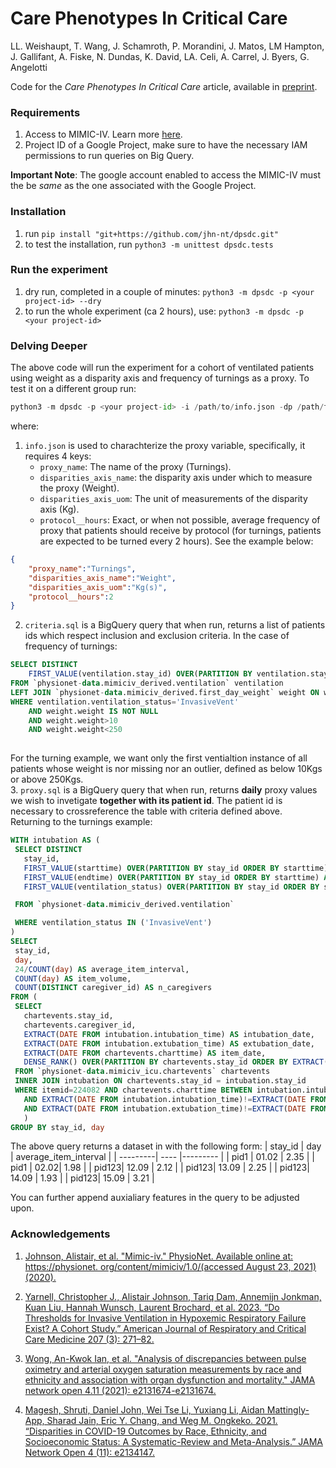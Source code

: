 # Care Phenotypes In Critical Care
LL. Weishaupt, T. Wang,  J. Schamroth,  P. Morandini,  J. Matos, LM Hampton,  J. Gallifant,  A. Fiske,  N. Dundas,  K. David,  LA. Celi,  A. Carrel, J. Byers,  G. Angelotti

Code for the _Care Phenotypes In Critical Care_ article, available in [preprint](https://www.medrxiv.org/content/10.1101/2025.01.24.25320468v1).  



### Requirements
1. Access to MIMIC-IV. Learn more [here](https://mimic.mit.edu/docs/gettingstarted/).
2. Project ID of a Google Project, make sure to have the necessary IAM permissions to run queries on Big Query.  

__Important Note__: The google account enabled to access the MIMIC-IV must the be _same_ as the one associated with the Google Project.  

### Installation
1. run `pip install "git+https://github.com/jhn-nt/dpsdc.git"`  
2. to test the installation, run `python3 -m unittest dpsdc.tests` 

### Run the experiment
1. dry run, completed in a couple of minutes: `python3 -m dpsdc -p <your project-id> --dry` 
2. to run  the whole experiment (ca 2 hours), use: `python3 -m dpsdc -p <your project-id>` 

### Delving Deeper  
The above code will run the experiment for a cohort of ventilated patients using weight as a disparity axis and frequency of turnings as a proxy. To test it on a different group run:
```python
python3 -m dpsdc -p <your project-id> -i /path/to/info.json -dp /path/to/proxy.sql -c /path/to/criteria.sql 
```
where:
1. `info.json` is used to charachterize the proxy variable, specifically, it requires 4 keys:
    -   `proxy_name`: The name of the proxy (Turnings).     
    -   `disparities_axis_name`: the disparity axis under which to measure the proxy (Weight).  
    -   `disparities_axis_uom`: The unit of measurements of the disparity axis (Kg).  
    -   `protocol__hours`: Exact, or when not possible, average frequency of proxy that patients should receive by protocol (for turnings, patients are expected to be turned every 2 hours).
See the example below:
```json
{
    "proxy_name":"Turnings",
    "disparities_axis_name":"Weight",
    "disparities_axis_uom":"Kg(s)",
    "protocol__hours":2
}
``` 
2. `criteria.sql` is a BigQuery query that when run, returns a list of patients ids which respect inclusion and exclusion criteria.
In the case of frequency of turnings:
```sql
SELECT DISTINCT 
    FIRST_VALUE(ventilation.stay_id) OVER(PARTITION BY ventilation.stay_id, ventilation.ventilation_status ORDER BY ventilation.starttime) AS stay_id,
FROM `physionet-data.mimiciv_derived.ventilation` ventilation
LEFT JOIN `physionet-data.mimiciv_derived.first_day_weight` weight ON weight.stay_id=ventilation.stay_id
WHERE ventilation.ventilation_status='InvasiveVent'
    AND weight.weight IS NOT NULL
    AND weight.weight>10
    AND weight.weight<250
    
```
For the turning example, we want only the first ventialtion instance of all patients whose weight is nor missing nor an outlier, defined as below 10Kgs or above 250Kgs.   
3. `proxy.sql` is a BigQuery query that when run, returns __daily__ proxy values we wish to invetigate __together with its patient id__. The patient id is necessary to crossreference the table with criteria defined above.  
Returning to the turnings example:
 ```sql
 WITH intubation AS (
  SELECT DISTINCT
    stay_id,
    FIRST_VALUE(starttime) OVER(PARTITION BY stay_id ORDER BY starttime) AS intubation_time,
    FIRST_VALUE(endtime) OVER(PARTITION BY stay_id ORDER BY starttime) AS extubation_time,
    FIRST_VALUE(ventilation_status) OVER(PARTITION BY stay_id ORDER BY starttime) AS ventilation_status

  FROM `physionet-data.mimiciv_derived.ventilation` 

  WHERE ventilation_status IN ('InvasiveVent')
)
SELECT 
  stay_id,
  day,
  24/COUNT(day) AS average_item_interval, 
  COUNT(day) AS item_volume,
  COUNT(DISTINCT caregiver_id) AS n_caregivers
FROM (
  SELECT 
    chartevents.stay_id,
    chartevents.caregiver_id,
    EXTRACT(DATE FROM intubation.intubation_time) AS intubation_date,
    EXTRACT(DATE FROM intubation.extubation_time) AS extubation_date,
    EXTRACT(DATE FROM chartevents.charttime) AS item_date,
    DENSE_RANK() OVER(PARTITION BY chartevents.stay_id ORDER BY EXTRACT(DATE FROM chartevents.charttime)) AS day
  FROM `physionet-data.mimiciv_icu.chartevents` chartevents
  INNER JOIN intubation ON chartevents.stay_id = intubation.stay_id
  WHERE itemid=224082 AND chartevents.charttime BETWEEN intubation.intubation_time AND intubation.extubation_time
    AND EXTRACT(DATE FROM intubation.intubation_time)!=EXTRACT(DATE FROM chartevents.charttime)
    AND EXTRACT(DATE FROM intubation.extubation_time)!=EXTRACT(DATE FROM chartevents.charttime)
    )
GROUP BY stay_id, day
```
The above query returns a dataset in with the following form:
| stay_id  | day | average_item_interval |
| ---------| ---- |--------- |
| pid1 | 01.02 | 2.35  |
| pid1 | 02.02| 1.98  |
| pid123| 12.09 | 2.12 |
| pid123| 13.09 | 2.25 |
| pid123| 14.09 | 1.93 |
| pid123| 15.09 | 3.21 |

You can further append auxialiary features in the query to be adjusted upon.

### Acknowledgements

1. [Johnson, Alistair, et al. "Mimic-iv." PhysioNet. Available online at: https://physionet. org/content/mimiciv/1.0/(accessed August 23, 2021) (2020).](https://physionet.org/content/mimiciv/2.1/)

2. [Yarnell, Christopher J., Alistair Johnson, Tariq Dam, Annemijn Jonkman, Kuan Liu, Hannah Wunsch, Laurent Brochard, et al. 2023. “Do Thresholds for Invasive Ventilation in Hypoxemic Respiratory Failure Exist? A Cohort Study.” American Journal of Respiratory and Critical Care Medicine 207 (3): 271–82.](https://pubmed.ncbi.nlm.nih.gov/36150166/)

3. [Wong, An-Kwok Ian, et al. "Analysis of discrepancies between pulse oximetry and arterial oxygen saturation measurements by race and ethnicity and association with organ dysfunction and mortality." JAMA network open 4.11 (2021): e2131674-e2131674.](https://jamanetwork.com/journals/jamanetworkopen/article-abstract/2785794)

4. [Magesh, Shruti, Daniel John, Wei Tse Li, Yuxiang Li, Aidan Mattingly-App, Sharad Jain, Eric Y. Chang, and Weg M. Ongkeko. 2021. “Disparities in COVID-19 Outcomes by Race, Ethnicity, and Socioeconomic Status: A Systematic-Review and Meta-Analysis.” JAMA Network Open 4 (11): e2134147.](https://jamanetwork.com/journals/jamanetworkopen/fullarticle/2785980)
